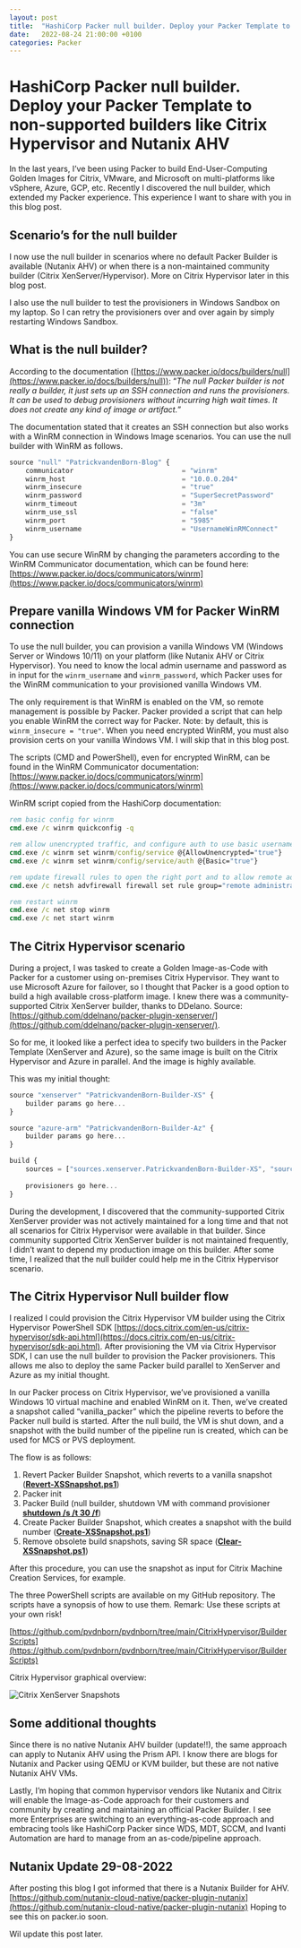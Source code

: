 ```yaml
---
layout: post
title:  "HashiCorp Packer null builder. Deploy your Packer Template to non-supported builders like Citrix Hypervisor and Nutanix AHV"
date:   2022-08-24 21:00:00 +0100
categories: Packer
---
```


# HashiCorp Packer null builder. Deploy your Packer Template to non-supported builders like Citrix Hypervisor and Nutanix AHV
In the last years, I’ve been using Packer to build End-User-Computing Golden Images for Citrix, VMware, and Microsoft on multi-platforms like vSphere, Azure, GCP, etc. Recently I discovered the null builder, which extended my Packer experience. This experience I want to share with you in this blog post.

## Scenario’s for the null builder
I now use the null builder in scenarios where no default Packer Builder is available (Nutanix AHV) or when there is a non-maintained community builder (Citrix XenServer/Hypervisor). More on Citrix Hypervisor later in this blog post.

I also use the null builder to test the provisioners in Windows Sandbox on my laptop. So I can retry the provisioners over and over again by simply restarting Windows Sandbox.

## What is the null builder?
According to the documentation ([https://www.packer.io/docs/builders/null](https://www.packer.io/docs/builders/null)): “_The null Packer builder is not really a builder, it just sets up an SSH connection and runs the provisioners. It can be used to debug provisioners without incurring high wait times. It does not create any kind of image or artifact._”

The documentation stated that it creates an SSH connection but also works with a WinRM connection in Windows Image scenarios. You can use the null builder with WinRM as follows.
```javascript 
source "null" "PatrickvandenBorn-Blog" {
    communicator                           = "winrm"
    winrm_host                             = "10.0.0.204"
    winrm_insecure                         = "true"
    winrm_password                         = "SuperSecretPassword"
    winrm_timeout                          = "3m"
    winrm_use_ssl                          = "false"
    winrm_port                             = "5985"
    winrm_username                         = "UsernameWinRMConnect"
}
```
You can use secure WinRM by changing the parameters according to the WinRM Communicator documentation, which can be found here: [https://www.packer.io/docs/communicators/winrm](https://www.packer.io/docs/communicators/winrm)

## Prepare vanilla Windows VM for Packer WinRM connection
To use the null builder, you can provision a vanilla Windows VM (Windows Server or Windows 10/11) on your platform (like Nutanix AHV or Citrix Hypervisor). You need to know the local admin username and password as in input for the ```winrm_username``` and ```winrm_password```, which Packer uses for the WinRM communication to your provisioned vanilla Windows VM.

The only requirement is that WinRM is enabled on the VM, so remote management is possible by Packer. Packer provided a script that can help you enable WinRM the correct way for Packer. 
Note: by default, this is ```winrm_insecure = "true"```. When you need encrypted WinRM, you must also provision certs on your vanilla Windows VM. I will skip that in this blog post.

The scripts (CMD and PowerShell), even for encrypted WinRM, can be found in the WinRM Communicator documentation:  [https://www.packer.io/docs/communicators/winrm](https://www.packer.io/docs/communicators/winrm) 

WinRM script copied from the HashiCorp documentation:
```cmd
rem basic config for winrm
cmd.exe /c winrm quickconfig -q

rem allow unencrypted traffic, and configure auth to use basic username/password auth
cmd.exe /c winrm set winrm/config/service @{AllowUnencrypted="true"}
cmd.exe /c winrm set winrm/config/service/auth @{Basic="true"}

rem update firewall rules to open the right port and to allow remote administration
cmd.exe /c netsh advfirewall firewall set rule group="remote administration" new enable=yes

rem restart winrm
cmd.exe /c net stop winrm
cmd.exe /c net start winrm
```
## The Citrix Hypervisor scenario
During a project, I was tasked to create a Golden Image-as-Code with Packer for a customer using on-premises Citrix Hypervisor. They want to use Microsoft Azure for failover, so I thought that Packer is a good option to build a high available cross-platform image. I knew there was a community-supported Citrix XenServer builder, thanks to DDelano. Source: [https://github.com/ddelnano/packer-plugin-xenserver/](https://github.com/ddelnano/packer-plugin-xenserver/).

So for me, it looked like a perfect idea to specify two builders in the Packer Template (XenServer and Azure), so the same image is built on the Citrix Hypervisor and Azure in parallel. And the image is highly available.

This was my initial thought:
```javascript
source "xenserver" "PatrickvandenBorn-Builder-XS" {
    builder params go here...
}

source "azure-arm" "PatrickvandenBorn-Builder-Az" {
    builder params go here...
}

build {
    sources = ["sources.xenserver.PatrickvandenBorn-Builder-XS", "sources.azurearm.PatrickvandenBorn-Builder-XS"]
   
    provisioners go here...
}
```
During the development, I discovered that the community-supported Citrix XenServer provider was not actively maintained for a long time and that not all scenarios for Citrix Hypervisor were available in that builder. Since community supported Citrix XenServer builder is not maintained frequently, I didn’t want to depend my production image on this builder. After some time, I realized that the null builder could help me in the Citrix Hypervisor scenario.

## The Citrix Hypervisor Null builder flow
I realized I could provision the Citrix Hypervisor VM builder using the Citrix Hypervisor PowerShell SDK [https://docs.citrix.com/en-us/citrix-hypervisor/sdk-api.html](https://docs.citrix.com/en-us/citrix-hypervisor/sdk-api.html). After provisioning the VM via Citrix Hypervisor SDK, I can use the null builder to provision the Packer provisioners. This allows me also to deploy the same Packer build parallel to XenServer and Azure as my initial thought.

In our Packer process on Citrix Hypervisor, we’ve provisioned a vanilla Windows 10 virtual machine and enabled WinRM on it. Then, we’ve created a snapshot called “vanilla_packer” which the pipeline reverts to before the Packer null build is started. After the null build, the VM is shut down, and a snapshot with the build number of the pipeline run is created, which can be used for MCS or PVS deployment.

The flow is as follows:
1. Revert Packer Builder Snapshot, which reverts to a vanilla snapshot (**[Revert-XSSnapshot.ps1](https://github.com/pvdnborn/pvdnborn/blob/main/CitrixHypervisor/BuilderScripts/Revert-XSSnapshot.ps1)**)
1. Packer init
1. Packer Build (null builder, shutdown VM with command provisioner **[shutdown /s /t 30 /f](https://github.com/pvdnborn/pvdnborn/blob/main/Packer-NullBuilder/Win2019_XA-XS.pkr.hcl)**)
1. Create Packer Builder Snapshot, which creates a snapshot with the build number (**[Create-XSSnapshot.ps1](https://github.com/pvdnborn/pvdnborn/blob/main/CitrixHypervisor/BuilderScripts/Create-XSSnapshot.ps1)**)
1. Remove obsolete build snapshots, saving SR space (**[Clear-XSSnapshot.ps1](https://github.com/pvdnborn/pvdnborn/blob/main/CitrixHypervisor/BuilderScripts/Clear-XSSnapshots.ps1)**)

After this procedure, you can use the snapshot as input for Citrix Machine Creation Services, for example.

The three PowerShell scripts are available on my GitHub repository. The scripts have a synopsis of how to use them. Remark: Use these scripts at your own risk!

[https://github.com/pvdnborn/pvdnborn/tree/main/CitrixHypervisor/BuilderScripts](https://github.com/pvdnborn/pvdnborn/tree/main/CitrixHypervisor/BuilderScripts)

Citrix Hypervisor graphical overview:

![Citrix XenServer Snapshots]({{site.baseuirl}}/assets/img/Posts/01-null-builder/XenServerSnapshots.png)

## Some additional thoughts
Since there is no native Nutanix AHV builder (update!!), the same approach can apply to Nutanix AHV using the Prism API. I know there are blogs for Nutanix and Packer using QEMU or KVM builder, but these are not native Nutanix AHV VMs.

Lastly, I’m hoping that common hypervisor vendors like Nutanix and Citrix will enable the Image-as-Code approach for their customers and community by creating and maintaining an official Packer Builder. I see more Enterprises are switching to an everything-as-code approach and embracing tools like HashiCorp Packer since WDS, MDT, SCCM, and Ivanti Automation are hard to manage from an as-code/pipeline approach.

## Nutanix Update 29-08-2022
After posting this blog I got informed that there is a Nutanix Builder for AHV. [https://github.com/nutanix-cloud-native/packer-plugin-nutanix](https://github.com/nutanix-cloud-native/packer-plugin-nutanix) Hoping to see this on packer.io soon.

Wil update this post later.